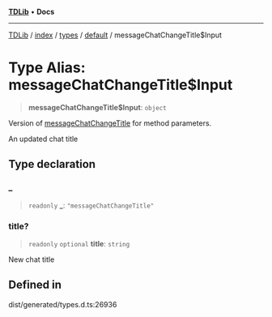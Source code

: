 [**TDLib**](../../../../../../README.md) • **Docs**

***

[TDLib](../../../../../../modules.md) / [index](../../../../../README.md) / [types](../../../README.md) / [default](../README.md) / messageChatChangeTitle$Input

# Type Alias: messageChatChangeTitle$Input

> **messageChatChangeTitle$Input**: `object`

Version of [messageChatChangeTitle](messageChatChangeTitle.md) for method parameters.

An updated chat title

## Type declaration

### \_

> `readonly` **\_**: `"messageChatChangeTitle"`

### title?

> `readonly` `optional` **title**: `string`

New chat title

## Defined in

dist/generated/types.d.ts:26936
